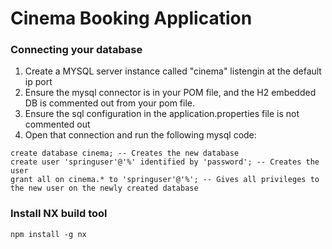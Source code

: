 # Cinema Booking Application

### Connecting your database
1. Create a MYSQL server instance called "cinema" listengin at the default ip port
2. Ensure the mysql connector is in your POM file, and the H2 embedded DB is commented out from your pom file. 
3. Ensure the sql configuration in the application.properties file is not commented out
4. Open that connection and run the following mysql code:
```mysql
create database cinema; -- Creates the new database
create user 'springuser'@'%' identified by 'password'; -- Creates the user
grant all on cinema.* to 'springuser'@'%'; -- Gives all privileges to the new user on the newly created database
```
### Install NX build tool
```
npm install -g nx
```
